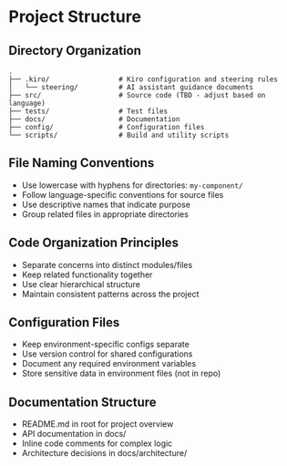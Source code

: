 # Project Structure

## Directory Organization

```
.
├── .kiro/                 # Kiro configuration and steering rules
│   └── steering/          # AI assistant guidance documents
├── src/                   # Source code (TBD - adjust based on language)
├── tests/                 # Test files
├── docs/                  # Documentation
├── config/                # Configuration files
└── scripts/               # Build and utility scripts
```

## File Naming Conventions
- Use lowercase with hyphens for directories: `my-component/`
- Follow language-specific conventions for source files
- Use descriptive names that indicate purpose
- Group related files in appropriate directories

## Code Organization Principles
- Separate concerns into distinct modules/files
- Keep related functionality together
- Use clear hierarchical structure
- Maintain consistent patterns across the project

## Configuration Files
- Keep environment-specific configs separate
- Use version control for shared configurations
- Document any required environment variables
- Store sensitive data in environment files (not in repo)

## Documentation Structure
- README.md in root for project overview
- API documentation in docs/
- Inline code comments for complex logic
- Architecture decisions in docs/architecture/